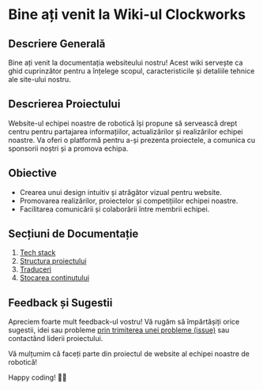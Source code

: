 # Bine ați venit la Wiki-ul Clockworks

## Descriere Generală

Bine ați venit la documentația websiteului nostru! Acest wiki servește ca ghid cuprinzător pentru a înțelege scopul, caracteristicile și detaliile tehnice ale site-ului nostru.

## Descrierea Proiectului

Website-ul echipei noastre de robotică își propune să servească drept centru pentru partajarea informațiilor, actualizărilor și realizărilor echipei noastre. Va oferi o platformă pentru a-și prezenta proiectele, a comunica cu sponsorii noștri și a promova echipa.

## Obiective

- Crearea unui design intuitiv și atrăgător vizual pentru website.
- Promovarea realizărilor, proiectelor și competițiilor echipei noastre.
- Facilitarea comunicării și colaborării între membrii echipei.

## Secțiuni de Documentație

1. [Tech stack](https://github.com/Clockworks-RO108/clockworks.ro/wiki/01.-Tech-stack)
2. [Structura proiectului](https://github.com/Clockworks-RO108/clockworks.ro/wiki/02.-Structura-proiectului)
3. [Traduceri](https://github.com/Clockworks-RO108/clockworks.ro/wiki/03.-Traduceri)
4. [Stocarea continutului](https://github.com/Clockworks-RO108/clockworks.ro/wiki/04.-Stocarea-continutului)

## Feedback și Sugestii

Apreciem foarte mult feedback-ul vostru! Vă rugăm să împărtășiți orice sugestii, idei sau probleme [prin trimiterea unei probleme (issue)](https://github.com/Clockworks-RO108/clockworks.ro/issues/new?assignees=&labels=&projects=&template=feature_request.md&title=) sau contactând liderii proiectului.

Vă mulțumim că faceți parte din proiectul de website al echipei noastre de robotică!

Happy coding! 🤖✨

